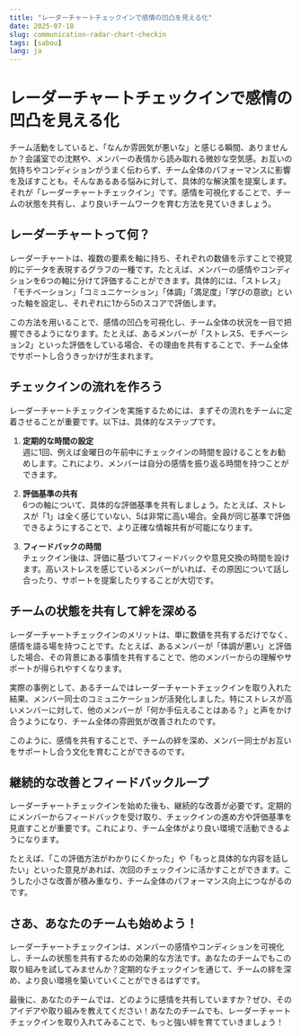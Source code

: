 ```yaml
---
title: "レーダーチャートチェックインで感情の凹凸を見える化"
date: 2025-07-18
slug: communication-radar-chart-checkin
tags: [sabou]
lang: ja
---
```


# レーダーチャートチェックインで感情の凹凸を見える化

チーム活動をしていると、「なんか雰囲気が悪いな」と感じる瞬間、ありませんか？会議室での沈黙や、メンバーの表情から読み取れる微妙な空気感。お互いの気持ちやコンディションがうまく伝わらず、チーム全体のパフォーマンスに影響を及ぼすことも。そんなあるある悩みに対して、具体的な解決策を提案します。それが「レーダーチャートチェックイン」です。感情を可視化することで、チームの状態を共有し、より良いチームワークを育む方法を見ていきましょう。

## レーダーチャートって何？

レーダーチャートは、複数の要素を軸に持ち、それぞれの数値を示すことで視覚的にデータを表現するグラフの一種です。たとえば、メンバーの感情やコンディションを6つの軸に分けて評価することができます。具体的には、「ストレス」「モチベーション」「コミュニケーション」「体調」「満足度」「学びの意欲」といった軸を設定し、それぞれに1から5のスコアで評価します。

この方法を用いることで、感情の凹凸を可視化し、チーム全体の状況を一目で把握できるようになります。たとえば、あるメンバーが「ストレス5、モチベーション2」といった評価をしている場合、その理由を共有することで、チーム全体でサポートし合うきっかけが生まれます。

## チェックインの流れを作ろう

レーダーチャートチェックインを実施するためには、まずその流れをチームに定着させることが重要です。以下は、具体的なステップです。

1. **定期的な時間の設定**  
   週に1回、例えば金曜日の午前中にチェックインの時間を設けることをお勧めします。これにより、メンバーは自分の感情を振り返る時間を持つことができます。

2. **評価基準の共有**  
   6つの軸について、具体的な評価基準を共有しましょう。たとえば、ストレスが「1」は全く感じていない、5は非常に高い場合。全員が同じ基準で評価できるようにすることで、より正確な情報共有が可能になります。

3. **フィードバックの時間**  
   チェックイン後は、評価に基づいてフィードバックや意見交換の時間を設けます。高いストレスを感じているメンバーがいれば、その原因について話し合ったり、サポートを提案したりすることが大切です。

## チームの状態を共有して絆を深める

レーダーチャートチェックインのメリットは、単に数値を共有するだけでなく、感情を語る場を持つことです。たとえば、あるメンバーが「体調が悪い」と評価した場合、その背景にある事情を共有することで、他のメンバーからの理解やサポートが得られやすくなります。

実際の事例として、あるチームではレーダーチャートチェックインを取り入れた結果、メンバー同士のコミュニケーションが活発化しました。特にストレスが高いメンバーに対して、他のメンバーが「何か手伝えることはある？」と声をかけ合うようになり、チーム全体の雰囲気が改善されたのです。

このように、感情を共有することで、チームの絆を深め、メンバー同士がお互いをサポートし合う文化を育むことができるのです。

## 継続的な改善とフィードバックループ

レーダーチャートチェックインを始めた後も、継続的な改善が必要です。定期的にメンバーからフィードバックを受け取り、チェックインの進め方や評価基準を見直すことが重要です。これにより、チーム全体がより良い環境で活動できるようになります。

たとえば、「この評価方法がわかりにくかった」や「もっと具体的な内容を話したい」といった意見があれば、次回のチェックインに活かすことができます。こうした小さな改善が積み重なり、チーム全体のパフォーマンス向上につながるのです。

## さあ、あなたのチームも始めよう！

レーダーチャートチェックインは、メンバーの感情やコンディションを可視化し、チームの状態を共有するための効果的な方法です。あなたのチームでもこの取り組みを試してみませんか？定期的なチェックインを通じて、チームの絆を深め、より良い環境を築いていくことができるはずです。

最後に、あなたのチームでは、どのように感情を共有していますか？ぜひ、そのアイデアや取り組みを教えてください！あなたのチームでも、レーダーチャートチェックインを取り入れてみることで、もっと強い絆を育てていきましょう！